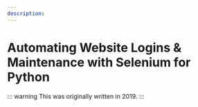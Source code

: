 ```yaml
---
description: 
---
```


# Automating Website Logins & Maintenance with Selenium for Python

::: warning
This was originally written in 2019.
:::